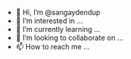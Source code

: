 - 👋 Hi, I’m @sangaydendup
- 👀 I’m interested in ...
- 🌱 I’m currently learning ...
- 💞️ I’m looking to collaborate on ...
- 📫 How to reach me ...

<!---
sangaydendup/sangaydendup is a ✨ special ✨ repository because its `README.md` (this file) appears on your GitHub profile.
You can click the Preview link to take a look at your changes.
--->
